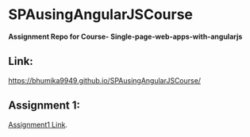 SPAusingAngularJSCourse
=======
**Assignment Repo for Course- Single-page-web-apps-with-angularjs**

## Link:
  https://bhumika9949.github.io/SPAusingAngularJSCourse/

## Assignment 1:
[Assignment1 Link](https://bhumika9949.github.io/SPAusingAngularJSCourse/Assignment1/index.html).

